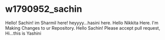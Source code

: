 # w1790952_sachin
Hello! Sachin! im Sharmil here!
heyyyy...hasini here.
Hello Nikkita Here. I'm Making Changes to ur Repository.
Hello Sachin! Please accept pull request,
Hi...this is Yashini

